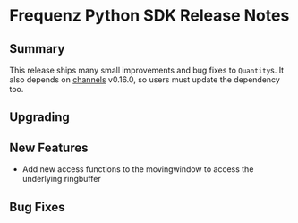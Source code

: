 # Frequenz Python SDK Release Notes

## Summary

This release ships many small improvements and bug fixes to `Quantity`s. It also depends on [channels](https://github.com/frequenz-floss/frequenz-channels-python/) v0.16.0, so users must update the dependency too.

## Upgrading

## New Features

- Add new access functions to the movingwindow to access the underlying ringbuffer

## Bug Fixes

<!-- Here goes notable bug fixes that are worth a special mention or explanation -->
